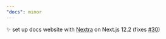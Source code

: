```yaml
---
"docs": minor
---
```


:sparkles: set up docs website with [Nextra](https://nextra.vercel.app/) on Next.js 12.2 (fixes [#30](https://github.com/nibtime/next-safe-middleware/issues/30))
